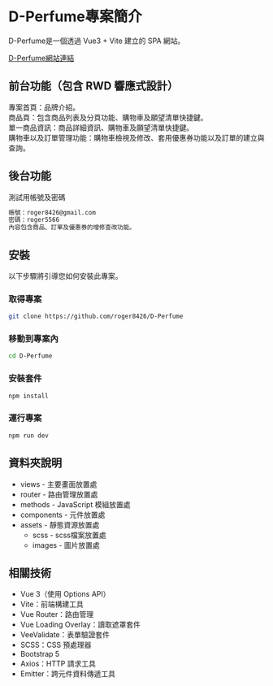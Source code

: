 # D-Perfume專案簡介

D-Perfume是一個透過 Vue3 + Vite 建立的 SPA 網站。  

[D-Perfume網站連結](https://roger8426.github.io/D-Perfume/)

## 前台功能（包含 RWD 響應式設計）

專案首頁：品牌介紹。  
商品頁：包含商品列表及分頁功能、購物車及願望清單快捷鍵。  
單一商品資訊：商品詳細資訊、購物車及願望清單快捷鍵。  
購物車以及訂單管理功能：購物車檢視及修改、套用優惠券功能以及訂單的建立與查詢。  

## 後台功能

測試用帳號及密碼  

```bash 
帳號：roger8426@gmail.com  
密碼：roger5566  
內容包含商品、訂單及優惠券的增修查改功能。
```
## 安裝

以下步驟將引導您如何安裝此專案。  

### 取得專案

```bash 
git clone https://github.com/roger8426/D-Perfume
``` 

### 移動到專案內

```bash 
cd D-Perfume
``` 

### 安裝套件

```bash 
npm install
``` 

### 運行專案

```bash 
npm run dev
``` 

## 資料夾說明

- views - 主要畫面放置處  
- router - 路由管理放置處  
- methods - JavaScript 模組放置處
- components - 元件放置處  
- assets - 靜態資源放置處  
    - scss - scss檔案放置處  
    - images - 圖片放置處  

## 相關技術

- Vue 3（使用 Options API） 
- Vite：前端構建工具  
- Vue Router：路由管理  
- Vue Loading Overlay：讀取遮罩套件  
- VeeValidate：表單驗證套件  
- SCSS：CSS 預處理器  
- Bootstrap 5  
- Axios：HTTP 請求工具  
- Emitter：跨元件資料傳遞工具